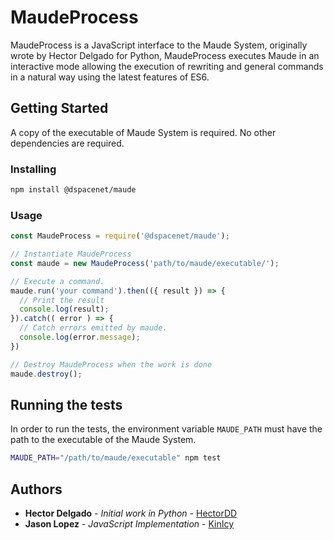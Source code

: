 # MaudeProcess

MaudeProcess is a JavaScript interface to the Maude System, originally wrote by Hector Delgado for Python, MaudeProcess executes Maude in an interactive mode allowing the execution of rewriting and general commands in a natural way using the latest features of ES6.

## Getting Started

A copy of the executable of Maude System is required. No other dependencies are required.

### Installing

```bash
npm install @dspacenet/maude
```

### Usage

```JavaScript
const MaudeProcess = require('@dspacenet/maude');

// Instantiate MaudeProcess
const maude = new MaudeProcess('path/to/maude/executable/');

// Execute a command.
maude.run('your command').then(({ result }) => {
  // Print the result
  console.log(result);
}).catch(( error ) => {
  // Catch errors emitted by maude.
  console.log(error.message);
})

// Destroy MaudeProcess when the work is done
maude.destroy();
```

## Running the tests

In order to run the tests, the environment variable `MAUDE_PATH` must have the path to the executable of the Maude System.

```bash
MAUDE_PATH="/path/to/maude/executable" npm test
```

## Authors

* **Hector Delgado** - *Initial work in Python* - [HectorDD](https://github.com/HectorDD)
* **Jason Lopez** - *JavaScript Implementation* - [KinIcy](https://github.com/KinIcy)